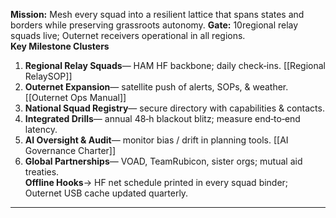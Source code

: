 **Mission:** Mesh every squad into a resilient lattice that spans states and borders while preserving grassroots autonomy.
**Gate:** 10regional relay squads live; Outernet receivers operational in all regions.  
**Key Milestone Clusters**  
1. **Regional Relay Squads**— HAM HF backbone; daily check‑ins. [[Regional RelaySOP]]  
2. **Outernet Expansion**— satellite push of alerts, SOPs, & weather. [[Outernet Ops Manual]]  
3. **National Squad Registry**— secure directory with capabilities & contacts.  
4. **Integrated Drills**— annual 48‑h blackout blitz; measure end‑to‑end latency.  
5. **AI Oversight & Audit**— monitor bias / drift in planning tools. [[AI Governance Charter]]  
6. **Global Partnerships**— VOAD, TeamRubicon, sister orgs; mutual aid treaties.  
**Offline Hooks**→ HF net schedule printed in every squad binder; Outernet USB cache updated quarterly.  
---